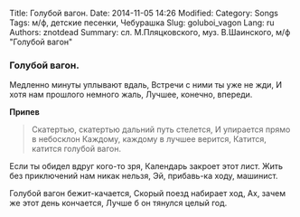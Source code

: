 Title: Голубой вагон.
Date: 2014-11-05 14:26
Modified: 
Category: Songs
Tags: м/ф, детские песенки, Чебурашка
Slug: goluboi_vagon
Lang: ru
Authors: znotdead
Summary: сл. М.Пляцковского, муз. В.Шаинского, м/ф "Голубой вагон"

### Голубой вагон.

Медленно минуты уплывают вдаль,
Встречи с ними ты уже не жди,
И хотя нам прошлого немного жаль,
Лучшее, конечно, впереди.

**Припев**
>Скатертью, скатертью дальний путь стелется,
И упирается прямо в небосклон
Каждому, каждому в лучшее верится,
Катится, катится голубой вагон.

Если ты обидел вдруг кого-то зря,
Календарь закроет этот лист.
Жить без приключений нам никак нельзя,
Эй, прибавь-ка ходу, машинист.

Голубой вагон бежит-качается,
Скорый поезд набирает ход,
Ах, зачем же этот день кончается,
Лучше б он тянулся целый год.
